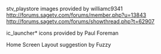 stv_playstore images provided by williamc9341
http://forums.sagetv.com/forums/member.php?u=13843
http://forums.sagetv.com/forums/showthread.php?t=62907

ic_launcher* icons provided by Paul Foreman

Home Screen Layout suggestion by Fuzzy